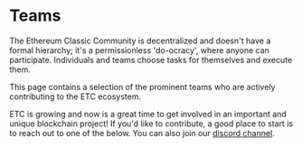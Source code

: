 # Teams

The Ethereum Classic Community is decentralized and doesn't have a formal hierarchy; it's a permissionless 'do-ocracy', where anyone can participate. Individuals and teams choose tasks for themselves and execute them.

This page contains a selection of the prominent teams who are actively contributing to the ETC ecosystem.

ETC is growing and now is a great time to get involved in an important and unique blockchain project! If you'd like to contribute, a good place to start is to reach out to one of the below. You can also join our [discord channel](https://discordapp.com/invite/HW4GckH).